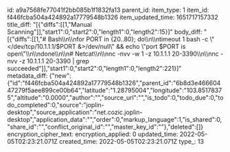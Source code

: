 id: a9a7568fe77041f2bb085b1f1832fa13
parent_id: 
item_type: 1
item_id: f446fcba504a424892a17779548b1326
item_updated_time: 1651717157332
title_diff: "[{\"diffs\":[[1,\"Manual Scanning\"]],\"start1\":0,\"start2\":0,\"length1\":0,\"length2\":15}]"
body_diff: "[{\"diffs\":[[1,\"# Bash\\\n\\\nfor PORT in {20..80}; do\\\n\\\ntimeout 1 bash -c \\\"&lt;/dev/tcp/10.1.1.1/$PORT &&gt;/dev/null\\\" && echo \\\"port $PORT is open\\\"\\\n\\\ndone\\\n\\\n# Netcat\\\n\\\nnc -nvv -w 1 -z 10.1.1.1 20-3390\\\n\\\nnc -nvv -z 10.1.1.1 20-3390 | grep succeeded\"]],\"start1\":0,\"start2\":0,\"length1\":0,\"length2\":221}]"
metadata_diff: {"new":{"id":"f446fcba504a424892a17779548b1326","parent_id":"6b8d3e46660447279f5aee899ce00b64","latitude":"1.28795004","longitude":"103.85178375","altitude":"0.0000","author":"","source_url":"","is_todo":0,"todo_due":0,"todo_completed":0,"source":"joplin-desktop","source_application":"net.cozic.joplin-desktop","application_data":"","order":0,"markup_language":1,"is_shared":0,"share_id":"","conflict_original_id":"","master_key_id":""},"deleted":[]}
encryption_cipher_text: 
encryption_applied: 0
updated_time: 2022-05-05T02:23:21.071Z
created_time: 2022-05-05T02:23:21.071Z
type_: 13